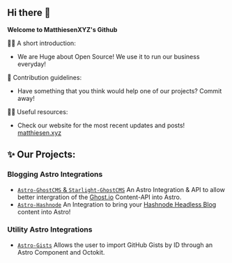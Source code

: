 ## Hi there 👋

**Welcome to MatthiesenXYZ's Github**

🙋‍♀️ A short introduction:
- We are Huge about Open Source!  We use it to run our business everyday!

🌈 Contribution guidelines:
- Have something that you think would help one of our projects?  Commit away!
  
👩‍💻 Useful resources:
- Check our website for the most recent updates and posts! [matthiesen.xyz](https://matthiesen.xyz)

## :sparkles: Our Projects:

### Blogging Astro Integrations
- [`Astro-GhostCMS` & `Starlight-GhostCMS`](https://astro-ghostcms.xyz) An Astro Integration & API to allow better intergration of the [Ghost.io](https://ghost.io) Content-API into Astro.
- [`Astro-Hashnode`](https://github.com/MatthiesenXYZ/astro-hashnode) An Integration to bring your [Hashnode Headless Blog](https://hashnode.com/headless?source=hp0221) content into Astro!

### Utility Astro Integrations
- [`Astro-Gists`](https://github.com/matthiesenxyz/astro-gists) Allows the user to import GitHub Gists by ID through an Astro Component and Octokit.
